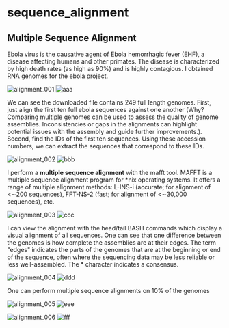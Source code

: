 # sequence_alignment
## Multiple Sequence Alignment


Ebola virus is the causative agent of Ebola hemorrhagic fever (EHF), a disease affecting humans and other primates. The disease is characterized by high death rates (as high as 90%) and is highly contagious.
I obtained RNA genomes for the ebola project.
&nbsp;

![alignment_001](https://github.com/programweb/sequence_alignment/assets/12736699/02ed8196-3927-4a0e-9056-d37cf6eaa646)
![aaa](https://github.com/programweb/sequence_alignment/assets/12736699/a46513ab-39db-42d4-a5a1-3c9623c82c5d)
&nbsp;


We can see the downloaded file contains 249 full length genomes. 
First, just align the first ten full ebola sequences against one another
(Why? Comparing multiple genomes can be used to assess the quality of genome assemblies. Inconsistencies or gaps in the alignments can highlight potential issues with the assembly and guide further improvements.).
Second, find the IDs of the first ten sequences.
Using these accession numbers, we can extract the sequences that correspond to these IDs.
&nbsp;

![alignment_002](https://github.com/programweb/sequence_alignment/assets/12736699/2ec9c64f-ea22-46a0-b713-7bd0416a115e)
![bbb](https://github.com/programweb/sequence_alignment/assets/12736699/f1e1fa01-2fde-4892-802e-a19947e68694)
&nbsp;

I perform a **multiple sequence alignment** with the mafft tool.  MAFFT is a multiple sequence alignment program for *nix operating systems.  It offers a range of multiple alignment methods: L-INS-i (accurate; for alignment of <∼200 sequences), FFT-NS-2 (fast; for alignment of <∼30,000 sequences), etc.
&nbsp;

![alignment_003](https://github.com/programweb/sequence_alignment/assets/12736699/4449f531-b387-421f-bad8-e7ad07f80dff)
![ccc](https://github.com/programweb/sequence_alignment/assets/12736699/5829affe-8049-4476-8a45-c7b6e6b5380d)
&nbsp;

I can view the alignment with the head/tail BASH commands which display a visual alignment of all sequences.
One can see that one difference between the genomes is how complete the assemblies are at their edges.
The term "edges" indicates the parts of the genomes that are at the beginning or end of the sequence, often where the sequencing data may be less reliable or less well-assembled.
The * character indicates a consensus.
&nbsp;

![alignment_004](https://github.com/programweb/sequence_alignment/assets/12736699/532029ae-aabd-4322-88f2-8554fc9685c0)
![ddd](https://github.com/programweb/sequence_alignment/assets/12736699/500cd37b-84b1-492e-9fcc-1acb6efb0cdd)
&nbsp;

One can perform multiple sequence alignments on 10% of the genomes
&nbsp;

![alignment_005](https://github.com/programweb/sequence_alignment/assets/12736699/b6d4a11a-5084-40d4-85c3-86a9f6e8b7fc)
![eee](https://github.com/programweb/sequence_alignment/assets/12736699/0112f891-e0a0-4a0f-b196-6111b079bc64)
&nbsp;

![alignment_006](https://github.com/programweb/sequence_alignment/assets/12736699/a75330cd-84b8-43c9-bd42-e3036f0b970c)
![fff](https://github.com/programweb/sequence_alignment/assets/12736699/200ba457-6db0-4115-9587-19865fdc898c)
